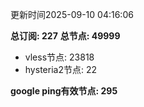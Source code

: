 更新时间2025-09-10 04:16:06

**总订阅: 227**
**总节点: 49999**
- vless节点: 23818
- hysteria2节点: 22

**google ping有效节点: 295**
